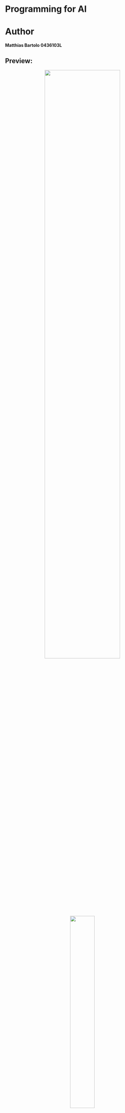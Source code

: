 # Programming for AI

# Author
**Matthias Bartolo 0436103L**

## Preview:
<p align='center'>
  <img src="https://github.com/mbar0075/Programming-for-AI/assets/103250564/de906456-1e3f-4372-b498-845986385fc7" style="display: block; margin: 0 auto; width: 70%; height: auto;"></br>
  <img src="https://github.com/mbar0075/Programming-for-AI/assets/103250564/e493e44a-51ce-431f-847a-fa44320998d8" style="display: block; margin: 0 auto; width: 40%; height: auto;">
  <img src="https://github.com/mbar0075/Programming-for-AI/assets/103250564/8953c375-4a11-4679-9efd-21a4342356eb"  style="display: block; margin: 0 auto; width: 29%; height: auto;">
</p>

## Description of Task:
The aim of this project was to provide a comprehensive understanding and practical experience in two key programming domains: stand-alone programming using **Python** and web development using **HTML5**, **CSS**, and **Javascript**. Python had gained significant popularity and was widely used in various fields, including AI and Machine Learning. Additionally, proficiency in web development was essential as more software solutions were being offered through responsive web interfaces accessible via web browsers.

Throughout the project, I acquired the necessary knowledge and skills to implement solutions from both the client and server perspectives. This involved utilizing Python for server-side programming and leveraging HTML5, CSS, and Javascript to develop responsive web interfaces on the client side.

![Haz Zebbug Web Portal](https://github.com/mbar0075/Programming-for-AI/assets/103250564/72562b61-f7c5-4ad0-85b0-1eaea2cdbbd8)

The project focused on achieving the following outcomes:

I analyzed problem specifications and determined the suitability of Python and web development techniques for the solution. I designed effective solutions based on the identified problem requirements. I gained an understanding of the technologies involved in stand-alone and client-server solutions. I identified relevant libraries and third-party modules that enhanced the solution.

To accomplish these goals, I installed and executed Python, designed, implemented, and tested stand-alone solutions using Python, set up a web server environment, designed, implemented, and tested web solutions using HTML5, CSS, and Javascript, and developed and evaluated client-server solutions.

By actively engaging in practical exercises throughout the project, I gained valuable hands-on experience in Python programming and web development. These acquired programming skills will not only benefit me in future projects but will also contribute to my professional growth in the field of AI.

``` python
import random

class Card:
        suit=["Hearts","Diamonds","Clubs","Spades"]
        value=['A',2,3,4,5,6,7,8,9,10,'J','Q','K']
        
class Deck(Card):
    cards=[]
    size=52
    
    #Initialisation:
    for i in range(len(Card.suit)):
        for j in range(len(Card.value)):
            temp=str(Card.value[j])+" of "+str(Card.suit[i])
            cards.append(temp)  
            
    def pprint(self):
        for i in range(self.size):
            print(self.cards[i])
            
    def shuffle(self):
        random.shuffle(self.cards)
    
    def deal(self):
        index = random.randint(0,self.size)
        if(self.cards[index]!=0):
            print("Drawing card: ",self.cards[index])
            self.cards[index]=0 
        else:
            self.deal()
```

## Deliverables:
The repository includes :<br />
1. Python Notebooks - directory which holds various Python Notebook
2. City Web Portal - Web Project which utilises Python Flask
